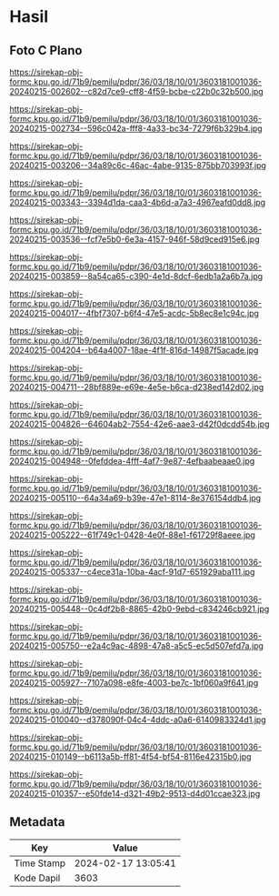 # Hasil

## Foto C Plano

https://sirekap-obj-formc.kpu.go.id/71b9/pemilu/pdpr/36/03/18/10/01/3603181001036-20240215-002602--c82d7ce9-cff8-4f59-bcbe-c22b0c32b500.jpg

https://sirekap-obj-formc.kpu.go.id/71b9/pemilu/pdpr/36/03/18/10/01/3603181001036-20240215-002734--596c042a-fff8-4a33-bc34-7279f6b329b4.jpg

https://sirekap-obj-formc.kpu.go.id/71b9/pemilu/pdpr/36/03/18/10/01/3603181001036-20240215-003206--34a89c6c-46ac-4abe-9135-875bb703993f.jpg

https://sirekap-obj-formc.kpu.go.id/71b9/pemilu/pdpr/36/03/18/10/01/3603181001036-20240215-003343--3394d1da-caa3-4b6d-a7a3-4967eafd0dd8.jpg

https://sirekap-obj-formc.kpu.go.id/71b9/pemilu/pdpr/36/03/18/10/01/3603181001036-20240215-003536--fcf7e5b0-6e3a-4157-946f-58d9ced915e6.jpg

https://sirekap-obj-formc.kpu.go.id/71b9/pemilu/pdpr/36/03/18/10/01/3603181001036-20240215-003859--8a54ca65-c390-4e1d-8dcf-6edb1a2a6b7a.jpg

https://sirekap-obj-formc.kpu.go.id/71b9/pemilu/pdpr/36/03/18/10/01/3603181001036-20240215-004017--4fbf7307-b6f4-47e5-acdc-5b8ec8e1c94c.jpg

https://sirekap-obj-formc.kpu.go.id/71b9/pemilu/pdpr/36/03/18/10/01/3603181001036-20240215-004204--b64a4007-18ae-4f1f-816d-14987f5acade.jpg

https://sirekap-obj-formc.kpu.go.id/71b9/pemilu/pdpr/36/03/18/10/01/3603181001036-20240215-004711--28bf889e-e69e-4e5e-b6ca-d238ed142d02.jpg

https://sirekap-obj-formc.kpu.go.id/71b9/pemilu/pdpr/36/03/18/10/01/3603181001036-20240215-004826--64604ab2-7554-42e6-aae3-d42f0dcdd54b.jpg

https://sirekap-obj-formc.kpu.go.id/71b9/pemilu/pdpr/36/03/18/10/01/3603181001036-20240215-004948--0fefddea-4fff-4af7-9e87-4efbaabeaae0.jpg

https://sirekap-obj-formc.kpu.go.id/71b9/pemilu/pdpr/36/03/18/10/01/3603181001036-20240215-005110--64a34a69-b39e-47e1-8114-8e376154ddb4.jpg

https://sirekap-obj-formc.kpu.go.id/71b9/pemilu/pdpr/36/03/18/10/01/3603181001036-20240215-005222--61f749c1-0428-4e0f-88e1-f61729f8aeee.jpg

https://sirekap-obj-formc.kpu.go.id/71b9/pemilu/pdpr/36/03/18/10/01/3603181001036-20240215-005337--c4ece31a-10ba-4acf-91d7-651929aba111.jpg

https://sirekap-obj-formc.kpu.go.id/71b9/pemilu/pdpr/36/03/18/10/01/3603181001036-20240215-005448--0c4df2b8-8865-42b0-9ebd-c834246cb921.jpg

https://sirekap-obj-formc.kpu.go.id/71b9/pemilu/pdpr/36/03/18/10/01/3603181001036-20240215-005750--e2a4c9ac-4898-47a8-a5c5-ec5d507efd7a.jpg

https://sirekap-obj-formc.kpu.go.id/71b9/pemilu/pdpr/36/03/18/10/01/3603181001036-20240215-005927--7107a098-e8fe-4003-be7c-1bf060a9f641.jpg

https://sirekap-obj-formc.kpu.go.id/71b9/pemilu/pdpr/36/03/18/10/01/3603181001036-20240215-010040--d378090f-04c4-4ddc-a0a6-6140983324d1.jpg

https://sirekap-obj-formc.kpu.go.id/71b9/pemilu/pdpr/36/03/18/10/01/3603181001036-20240215-010149--b6113a5b-ff81-4f54-bf54-8116e42315b0.jpg

https://sirekap-obj-formc.kpu.go.id/71b9/pemilu/pdpr/36/03/18/10/01/3603181001036-20240215-010357--e50fde14-d321-49b2-9513-d4d01ccae323.jpg


## Metadata

| Key        | Value               |
| ---------- | ------------------- |
| Time Stamp | 2024-02-17 13:05:41 |
| Kode Dapil | 3603                |



